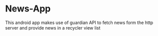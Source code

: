 # News-App
This android app makes use of guardian API to fetch news form the http server and provide news in a recycler view list 
